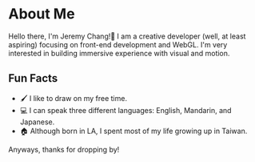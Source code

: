 # About Me

Hello there, I'm Jeremy Chang!👋
I am a creative developer (well, at least aspiring) focusing on front-end development and WebGL.
I'm very interested in building immersive experience with visual and motion.

## Fun Facts

- 🖌️ I like to draw on my free time.
- 💻 I can speak three different languages: English, Mandarin, and Japanese.
- 🏠 Although born in LA, I spent most of my life growing up in Taiwan.

Anyways, thanks for dropping by!

<!---
IKAMOworkshop/IKAMOworkshop is a ✨ special ✨ repository because its `README.md` (this file) appears on your GitHub profile.
You can click the Preview link to take a look at your changes.
--->
